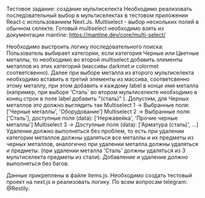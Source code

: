 Тестовое задание: создание мультиселекта
Необходимо реализовать последовательный выбор в мультиселектах в тестовом приложении React с использованием Next.Js.
Multiselect - выбор нескольких полей в обычном селекте.
Готовый multiselect необходимо взять из документации mantine: https://mantine.dev/core/multi-select/

Необходимо выстроить логику последовательного поиска:
Пользователь выбирает категории, если категория Черные или Цветные металлы, то необходимо во второй multiselect 
добавить элементы металлов из этих категорий (массивы darkmet и colormet соответсвенно).
Далее при выборе металла из второго мультиселекта необходимо вставить в третий элементы из массива, соответсвенно этому металлу, при этом добавить к каждому
label в конце имя металла (например, при выборе 'Сталь' во втором мультиселекте необходимо в конец строк в поле label добавить "(сталь)" ).
Допустим, для Черных металлов это должно выглядить так
Multiselect 1 -> Выбранные поля: ['Черные металлы', 'Оборудование']
Multiselect 2 -> Выбранные поля: ['Сталь'], доступные поля (data): ['Нержавейка', 'Прочие черные металлы']
Multiselect 3 -> Доступные поля (data): ['Арматура (сталь)', ...]
Удаление должно выполняться без проблем, то есть при удалении категории металлов должны удаляться все металлы и их предметы из черных металлов,
аналогично при удалении металла должны удаляться и предметы. (при удалении металла 'Сталь' должны удаляться из 3 мультиселекта предметы из стали).
Добавление и удаление должно выполняться без багов.

Данные прикреплены в файле items.js.
Необходимо создать тестовый проект на next.js и реализовать логику.
По всем вопросам telegram: @Restily.
